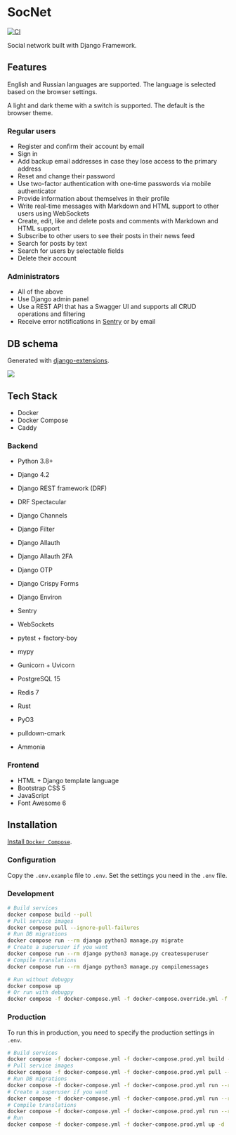 # SocNet

[![CI](https://github.com/monosans/socnet/actions/workflows/ci.yml/badge.svg)](https://github.com/monosans/socnet/actions/workflows/ci.yml)

Social network built with Django Framework.

## Features

English and Russian languages ​​are supported. The language is selected based on the browser settings.

A light and dark theme with a switch is supported. The default is the browser theme.

### Regular users

- Register and confirm their account by email
- Sign in
- Add backup email addresses in case they lose access to the primary address
- Reset and change their password
- Use two-factor authentication with one-time passwords via mobile authenticator
- Provide information about themselves in their profile
- Write real-time messages with Markdown and HTML support to other users using WebSockets
- Create, edit, like and delete posts and comments with Markdown and HTML support
- Subscribe to other users to see their posts in their news feed
- Search for posts by text
- Search for users by selectable fields
- Delete their account

### Administrators

- All of the above
- Use Django admin panel
- Use a REST API that has a Swagger UI and supports all CRUD operations and filtering
- Receive error notifications in [Sentry](https://sentry.io/) or by email

## DB schema

Generated with [django-extensions](https://github.com/django-extensions/django-extensions).

![](https://user-images.githubusercontent.com/76561516/224795816-22bf775e-ced0-44ca-a8ef-b3501179a182.png)

## Tech Stack

- Docker
- Docker Compose
- Caddy

### Backend

- Python 3.8+
- Django 4.2
- Django REST framework (DRF)
- DRF Spectacular
- Django Channels
- Django Filter
- Django Allauth
- Django Allauth 2FA
- Django OTP
- Django Crispy Forms
- Django Environ
- Sentry
- WebSockets
- pytest + factory-boy
- mypy
- Gunicorn + Uvicorn
- PostgreSQL 15
- Redis 7

- Rust
- PyO3
- pulldown-cmark
- Ammonia

### Frontend

- HTML + Django template language
- Bootstrap CSS 5
- JavaScript
- Font Awesome 6

## Installation

[Install `Docker Compose`](https://docs.docker.com/compose/install/).

### Configuration

Copy the `.env.example` file to `.env`. Set the settings you need in the `.env` file.

### Development

```bash
# Build services
docker compose build --pull
# Pull service images
docker compose pull --ignore-pull-failures
# Run DB migrations
docker compose run --rm django python3 manage.py migrate
# Create a superuser if you want
docker compose run --rm django python3 manage.py createsuperuser
# Compile translations
docker compose run --rm django python3 manage.py compilemessages

# Run without debugpy
docker compose up
# Or run with debugpy
docker compose -f docker-compose.yml -f docker-compose.override.yml -f docker-compose.debugpy.yml up
```

### Production

To run this in production, you need to specify the production settings in `.env`.

```bash
# Build services
docker compose -f docker-compose.yml -f docker-compose.prod.yml build --pull
# Pull service images
docker compose -f docker-compose.yml -f docker-compose.prod.yml pull --ignore-pull-failures
# Run DB migrations
docker compose -f docker-compose.yml -f docker-compose.prod.yml run --rm django python3 manage.py migrate
# Create a superuser if you want
docker compose -f docker-compose.yml -f docker-compose.prod.yml run --rm django python3 manage.py createsuperuser
# Compile translations
docker compose -f docker-compose.yml -f docker-compose.prod.yml run --rm django python3 manage.py compilemessages
# Run
docker compose -f docker-compose.yml -f docker-compose.prod.yml up -d
```

